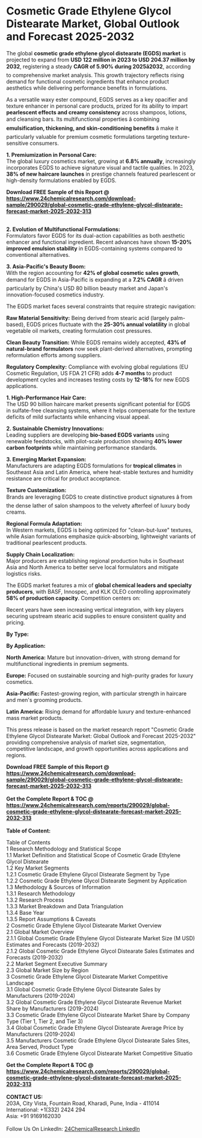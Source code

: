 <h1>Cosmetic Grade Ethylene Glycol Distearate Market, Global Outlook and Forecast 2025-2032</h1><p>The global <strong>cosmetic grade ethylene glycol distearate (EGDS) market</strong> is projected to expand from <strong>USD 122 million in 2023 to USD 204.37 million by 2032</strong>, registering a steady <strong>CAGR of 5.90% during 2025â2032</strong>, according to comprehensive market analysis. This growth trajectory reflects rising demand for functional cosmetic ingredients that enhance product aesthetics while delivering performance benefits in formulations.</p><p>As a versatile waxy ester compound, EGDS serves as a key opacifier and texture enhancer in personal care products, prized for its ability to impart <strong>pearlescent effects and creamy consistency</strong> across shampoos, lotions, and cleansing bars. Its multifunctional properties â combining <strong>emulsification, thickening, and skin-conditioning benefits</strong> â make it particularly valuable for premium cosmetic formulations targeting texture-sensitive consumers.</p><p><strong>1. Premiumization in Personal Care:</strong><br>
The global luxury cosmetics market, growing at <strong>6.8% annually</strong>, increasingly incorporates EGDS to achieve signature visual and tactile qualities. In 2023, <strong>38% of new haircare launches</strong> in prestige channels featured pearlescent or high-density formulations enabled by EGDS.</p><div><b>Download FREE Sample of this Report @ 
            <a href="https://www.24chemicalresearch.com/download-sample/290029/global-cosmetic-grade-ethylene-glycol-distearate-forecast-market-2025-2032-313">
            https://www.24chemicalresearch.com/download-sample/290029/global-cosmetic-grade-ethylene-glycol-distearate-forecast-market-2025-2032-313</a></b></div><br><p><strong>2. Evolution of Multifunctional Formulations:</strong><br>
Formulators favor EGDS for its dual-action capabilities as both aesthetic enhancer and functional ingredient. Recent advances have shown <strong>15-20% improved emulsion stability</strong> in EGDS-containing systems compared to conventional alternatives.</p><p><strong>3. Asia-Pacific's Beauty Boom:</strong><br>
With the region accounting for <strong>42% of global cosmetic sales growth</strong>, demand for EGDS in Asia-Pacific is expanding at a <strong>7.2% CAGR</strong> â driven particularly by China's USD 80 billion beauty market and Japan's innovation-focused cosmetics industry.</p><p>The EGDS market faces several constraints that require strategic navigation:</p><p><strong>Raw Material Sensitivity:</strong> Being derived from stearic acid (largely palm-based), EGDS prices fluctuate with the <strong>25-30% annual volatility</strong> in global vegetable oil markets, creating formulation cost pressures.</p><p><strong>Clean Beauty Transition:</strong> While EGDS remains widely accepted, <strong>43% of natural-brand formulators</strong> now seek plant-derived alternatives, prompting reformulation efforts among suppliers.</p><p><strong>Regulatory Complexity:</strong> Compliance with evolving global regulations (EU Cosmetic Regulation, US FDA 21 CFR) adds <strong>4-7 months</strong> to product development cycles and increases testing costs by <strong>12-18%</strong> for new EGDS applications.</p><p><strong>1. High-Performance Hair Care:</strong><br>
The USD 90 billion haircare market presents significant potential for EGDS in sulfate-free cleansing systems, where it helps compensate for the texture deficits of mild surfactants while enhancing visual appeal.</p><p><strong>2. Sustainable Chemistry Innovations:</strong><br>
Leading suppliers are developing <strong>bio-based EGDS variants</strong> using renewable feedstocks, with pilot-scale production showing <strong>40% lower carbon footprints</strong> while maintaining performance standards.</p><p><strong>3. Emerging Market Expansion:</strong><br>
Manufacturers are adapting EGDS formulations for <strong>tropical climates</strong> in Southeast Asia and Latin America, where heat-stable textures and humidity resistance are critical for product acceptance.</p><p><strong>Texture Customization:</strong><br>
	Brands are leveraging EGDS to create distinctive product signatures â from the dense lather of salon shampoos to the velvety afterfeel of luxury body creams.</p><p><strong>Regional Formula Adaptation:</strong><br>
	In Western markets, EGDS is being optimized for "clean-but-luxe" textures, while Asian formulations emphasize quick-absorbing, lightweight variants of traditional pearlescent products.</p><p><strong>Supply Chain Localization:</strong><br>
	Major producers are establishing regional production hubs in Southeast Asia and North America to better serve local formulators and mitigate logistics risks.</p><p>The EGDS market features a mix of <strong>global chemical leaders and specialty producers</strong>, with BASF, Innospec, and KLK OLEO controlling approximately <strong>58% of production capacity</strong>. Competition centers on:</p><p>Recent years have seen increasing vertical integration, with key players securing upstream stearic acid supplies to ensure consistent quality and pricing.</p><p><strong>By Type:</strong></p><p><strong>By Application:</strong></p><p><strong>North America:</strong> Mature but innovation-driven, with strong demand for multifunctional ingredients in premium segments.</p><p><strong>Europe:</strong> Focused on sustainable sourcing and high-purity grades for luxury cosmetics.</p><p><strong>Asia-Pacific:</strong> Fastest-growing region, with particular strength in haircare and men's grooming products.</p><p><strong>Latin America:</strong> Rising demand for affordable luxury and texture-enhanced mass market products.</p><p>This press release is based on the market research report "Cosmetic Grade Ethylene Glycol Distearate Market: Global Outlook and Forecast 2025-2032" providing comprehensive analysis of market size, segmentation, competitive landscape, and growth opportunities across applications and regions.</p><div><b>Download FREE Sample of this Report @ 
            <a href="https://www.24chemicalresearch.com/download-sample/290029/global-cosmetic-grade-ethylene-glycol-distearate-forecast-market-2025-2032-313">
            https://www.24chemicalresearch.com/download-sample/290029/global-cosmetic-grade-ethylene-glycol-distearate-forecast-market-2025-2032-313</a></b></div><br><div><b>Get the Complete Report & TOC @ 
            <a href="https://www.24chemicalresearch.com/reports/290029/global-cosmetic-grade-ethylene-glycol-distearate-forecast-market-2025-2032-313">
            https://www.24chemicalresearch.com/reports/290029/global-cosmetic-grade-ethylene-glycol-distearate-forecast-market-2025-2032-313</a></b></div><br>
            <b>Table of Content:</b><p>Table of Contents<br />
1 Research Methodology and Statistical Scope<br />
1.1 Market Definition and Statistical Scope of Cosmetic Grade Ethylene Glycol Distearate<br />
1.2 Key Market Segments<br />
1.2.1 Cosmetic Grade Ethylene Glycol Distearate Segment by Type<br />
1.2.2 Cosmetic Grade Ethylene Glycol Distearate Segment by Application<br />
1.3 Methodology & Sources of Information<br />
1.3.1 Research Methodology<br />
1.3.2 Research Process<br />
1.3.3 Market Breakdown and Data Triangulation<br />
1.3.4 Base Year<br />
1.3.5 Report Assumptions & Caveats<br />
2 Cosmetic Grade Ethylene Glycol Distearate Market Overview<br />
2.1 Global Market Overview<br />
2.1.1 Global Cosmetic Grade Ethylene Glycol Distearate Market Size (M USD) Estimates and Forecasts (2019-2032)<br />
2.1.2 Global Cosmetic Grade Ethylene Glycol Distearate Sales Estimates and Forecasts (2019-2032)<br />
2.2 Market Segment Executive Summary<br />
2.3 Global Market Size by Region<br />
3 Cosmetic Grade Ethylene Glycol Distearate Market Competitive Landscape<br />
3.1 Global Cosmetic Grade Ethylene Glycol Distearate Sales by Manufacturers (2019-2024)<br />
3.2 Global Cosmetic Grade Ethylene Glycol Distearate Revenue Market Share by Manufacturers (2019-2024)<br />
3.3 Cosmetic Grade Ethylene Glycol Distearate Market Share by Company Type (Tier 1, Tier 2, and Tier 3)<br />
3.4 Global Cosmetic Grade Ethylene Glycol Distearate Average Price by Manufacturers (2019-2024)<br />
3.5 Manufacturers Cosmetic Grade Ethylene Glycol Distearate Sales Sites, Area Served, Product Type<br />
3.6 Cosmetic Grade Ethylene Glycol Distearate Market Competitive Situatio</p><div><b>Get the Complete Report & TOC @ 
            <a href="https://www.24chemicalresearch.com/reports/290029/global-cosmetic-grade-ethylene-glycol-distearate-forecast-market-2025-2032-313">
            https://www.24chemicalresearch.com/reports/290029/global-cosmetic-grade-ethylene-glycol-distearate-forecast-market-2025-2032-313</a></b></div><br><b>CONTACT US:</b><br>
            203A, City Vista, Fountain Road, Kharadi, Pune, India - 411014<br>
            International: +1(332) 2424 294<br>
            Asia: +91 9169162030 <br><br>
            Follow Us On LinkedIn: <a href="https://www.linkedin.com/company/24chemicalresearch/">24ChemicalResearch LinkedIn</a>
